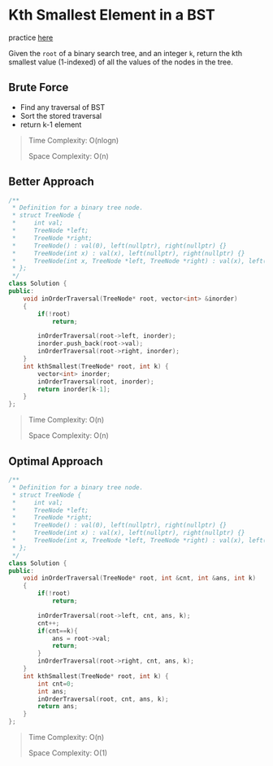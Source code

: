 # Kth Smallest Element in a BST

practice [here](https://leetcode.com/problems/kth-smallest-element-in-a-bst/description/)

Given the `root` of a binary search tree, and an integer `k`, return the kth smallest value (1-indexed) of all the values of the nodes in the tree.

## Brute Force

- Find any traversal of BST
- Sort the stored traversal
- return k-1 element

> Time Complexity: O(nlogn)
>
> Space Complexity: O(n)

## Better Approach
```cpp
/**
 * Definition for a binary tree node.
 * struct TreeNode {
 *     int val;
 *     TreeNode *left;
 *     TreeNode *right;
 *     TreeNode() : val(0), left(nullptr), right(nullptr) {}
 *     TreeNode(int x) : val(x), left(nullptr), right(nullptr) {}
 *     TreeNode(int x, TreeNode *left, TreeNode *right) : val(x), left(left), right(right) {}
 * };
 */
class Solution {
public:
    void inOrderTraversal(TreeNode* root, vector<int> &inorder)
    {
        if(!root)
            return;

        inOrderTraversal(root->left, inorder);
        inorder.push_back(root->val);
        inOrderTraversal(root->right, inorder);
    }
    int kthSmallest(TreeNode* root, int k) {
        vector<int> inorder;
        inOrderTraversal(root, inorder);
        return inorder[k-1];
    }
};
```

> Time Complexity: O(n)
>
> Space Complexity: O(n)

## Optimal Approach
```cpp
/**
 * Definition for a binary tree node.
 * struct TreeNode {
 *     int val;
 *     TreeNode *left;
 *     TreeNode *right;
 *     TreeNode() : val(0), left(nullptr), right(nullptr) {}
 *     TreeNode(int x) : val(x), left(nullptr), right(nullptr) {}
 *     TreeNode(int x, TreeNode *left, TreeNode *right) : val(x), left(left), right(right) {}
 * };
 */
class Solution {
public:
    void inOrderTraversal(TreeNode* root, int &cnt, int &ans, int k)
    {
        if(!root)
            return;

        inOrderTraversal(root->left, cnt, ans, k);
        cnt++;
        if(cnt==k){
            ans = root->val;
            return;
        }
        inOrderTraversal(root->right, cnt, ans, k);
    }
    int kthSmallest(TreeNode* root, int k) {
        int cnt=0;
        int ans;
        inOrderTraversal(root, cnt, ans, k);
        return ans;
    }
};
```


> Time Complexity: O(n)
>
> Space Complexity: O(1)